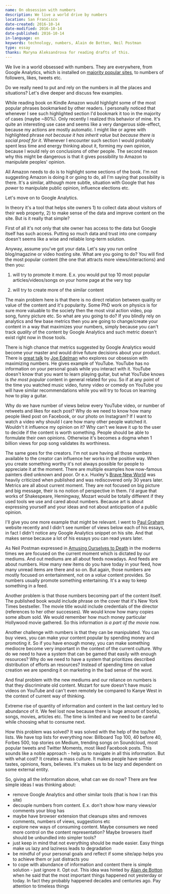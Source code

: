 ```yaml
---
name: On obsession with numbers
description: We live a world drive by numbers
location: San Francisco
date-created: 2016-10-14
date-modified: 2016-10-14
date-published: 2016-10-14
in-language: en
keywords: technology, numbers, Alain de Botton, Neil Postman
type: essay
thanks: Maryna Aleksandrova for reading drafts of this.
---
```


We live in a world obsessed with numbers. They are everywhere, from Google Analytics, which is installed
on [majority popular sites](https://en.wikipedia.org/wiki/Google_Analytics#Popularity), to numbers of followers, likes, tweets etc.

Do we really need to put and rely on the numbers in all the places and situations? Let's dive deeper and discuss few examples.

While reading book on Kindle Amazon would highlight some of the most popular phrases bookmarked by other readers. I personally noticed that whenever I see such highlighted section I'd bookmark it too in the majority of cases (maybe ~80%). Only recently I realized this behavior of mine. It's quite an interesting use case and seems like a very dangerous side-effect, because my actions are mostly automatic. I might like or agree with highlighted phrase *not because it has inherit value* but *because there is social proof for it*. Whenever I encounter such section I would probably spent less time and energy thinking about it, forming my own opinion, because I would rely on conclusions of other people.
The second reason why this might be dangerous is that it gives possibility to Amazon to manipulate peoples' opinion.

All Amazon needs to do is to highlight some sections of the book. I'm not suggesting Amazon is doing it or going to do, all I'm saying that possibility is there. It's a similar, although more subtle, situation with Google that *has power* to manipulate public opinion, influence elections etc.

Let's move on to Google Analytics.

In theory it's a tool that helps site owners 1) to collect data about visitors of their web property, 2) to make sense of the data and improve content on the site. But is it really that simple?

First of all it's not only that site owner has access to the data but Google itself has such access. Putting so much data and trust into one company doesn't seems like a wise and reliable long-term solution.

Anyway, assume you've got your data. Let's say you run online blog/magazine or video hosting site. What are you going to do?
You will find the most popular content (the one that attracts more views/interactions) and then you:

1) will try to promote it more. E.x. you would put top 10 most popular articles/videos/songs on your home page at the very top

2) will try to create more of the similar content

The main problem here is that there is no direct relation between quality or value of the content and it's popularity.
Some PhD work on physics is for sure more valuable to the society then the most viral action video, pop song, funny picture etc. So what are you going to do? If you blindly rely on analytics and few base metrics then you are going to change/create your content in a way that maximizes your numbers, simply because you can't track *quality* of the content by Google Analytics and such metric doesn't exist right now in those tools.

There is high chance that metrics suggested by Google Analytics would become your master and would drive future decisions about your product. There is [great talk](http://nxhx.org/maximizing/) by [Joe Edelman](http://nxhx.org/) who explores our obsession with maximizing numbers. He gives example of YouTube. YouTube has no information on your personal goals while you interact with it. YouTube doesn't know that you want to learn playing guitar, but what YouTube knows is *the most popular* content in general related for you. So if at any point of the time you watched music video, funny video or comedy on YouTube you will have similar recommendations while you will try to focus on learning how to play a guitar.

Why do we have number of views below every YouTube video, or number of retweets and likes for each post? Why do we need to know how many people liked post on Facebook, or our photo on Instagram? If I want to watch a video why should I care how many other people watched it. Wouldn't it influence my opinion on it?  Why can't we leave it up to the user to decide if the content is worth something. People should be able to formulate their own opinions. Otherwise it's becomes a dogma when 1 billion views for pop song validates its worthiness.

The same goes for the creators. I'm not sure having all those numbers available to the creator can influence her works in the positive way. When you create something worthy it's not always possible for people to appreciate it at the moment. There are multiple examples how now-famous painters died unknown and poor. Or e.x. Huxley's [Brave New World](https://www.goodreads.com/book/show/22044026-brave-new-world) was heavily criticized when published and was rediscovered only 30 years later. Metrics are all about current moment. They are not focused on big picture and big message, their is no notion of perspective in them.
I'd argue that works of Shakespeare, Hemingway, Mozart would be totally different if they used tools we use and cared about numbers. Because art is about expressing yourself and your ideas and not about anticipation of a public opinion.

I'll give you one more example that might be relevant. I went to [Paul Graham](http://www.paulgraham.com/vb.html) website recently and I didn't see number of views below each of his essays, in fact I didn't notice any Google Analytics snippet on his site. And that makes sense because a lot of his essays you can read years later.

As Neil Postman expressed in [Amusing Ourselves to Death](https://www.goodreads.com/book/show/74034.Amusing_Ourselves_to_Death) in the moderns times we are focused on the current moment which is dictated by our mediums. And out mediums are all about feeds nowadays. And feeds are about numbers. How many new items do you have today in your feed, how many unread items are there and so on. But again, those numbers are mostly focused on entertainment, not on a *value* content provides. So numbers usually promote something entertaining. It's a way to keep something in a feed.

Another problem is that those numbers becoming part of the content itself. The published book would include phrase on the cover that it's New York Times bestseller. The movie title would include credentials of the director (references to her other successes). We would know how many copies some album sold. We would remember how much money particular Hollywood movie gathered. So this information *is a part of the movie* now.

Another challenge with numbers is that they can be manipulated. You can buy views, you can make your content popular by spending money and promoting it. So if you have enough money, you can make something mediocre become very important in the context of the current culture. Why do we need to have a system that can be gamed that easily with enough resources? Why do we need to have a system that prioritizes described distribution of efforts an resources? Instead of spending time on value creation we are spending it on marketing in the bad sense of the word.

And final problem with the new mediums and our reliance on numbers is that they discriminate old content. Mozart for sure doesn't have music videos on YouTube and can't even remotely be compared to Kanye West in the context of current way of thinking.

Extreme rise of quantity of information and content in the last century led to abundance of it. We feel lost now  because there is huge amount of books, songs, movies, articles etc. The time is limited and we need to be careful while choosing what to consume next.

How this problem was solved? It was solved with the help of the top/hot lists. We have top lists for everything now: Billboard Top 100, 40 before 40, Forbes 500, top stories on Medium, trending songs on Soundcloud, most popular tweets and Twitter Moments, most liked Facebook posts.
This sounds like a noble approach - help us to navigate in all this information. But with what cost? It creates a mass culture. It makes people have similar tastes, opinions, fears, believes. It's makes us to be lazy and dependent on some external entity.


So, giving all the information above, what can we do now?
There are few simple ideas I was thinking about:

 - remove Google Analytics and other similar tools (that is how I ran this site)
 - decouple numbers from content. E.x. don't show how many views/or comments your blog has
 - maybe have browser extension that cleanups sites and removes comments, numbers of views, suggestions etc
 - explore new ways of consuming content. Maybe consumers we need more control on the content representation? Maybe browsers itself should be unbundled into simpler tools?
 - just keep in mind that not everything should be made easier. Easy things make us lazy and laziness leads to degradation
 - be mindful of your personal goals and reflect if some site/app helps you to achieve them or just distracts you
 - to cope with abundance of information and content there is simple solution - just ignore it. Opt out. This idea was hinted by [Alain de Botton](http://alaindebotton.com/) when he said that the most important things happened not yesterday or today. In fact they probably happened decades and centuries ago. Pay attention to timeless things
